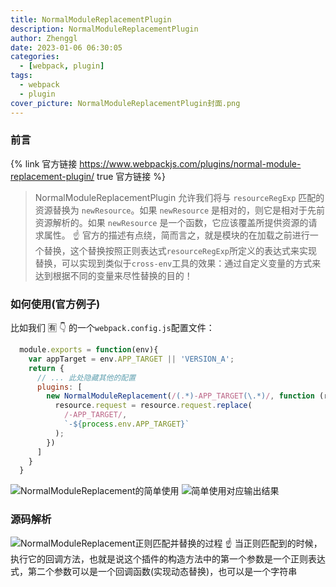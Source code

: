 ```yaml
---
title: NormalModuleReplacementPlugin
description: NormalModuleReplacementPlugin
author: Zhenggl
date: 2023-01-06 06:30:05
categories:
  - [webpack, plugin]
tags:
  - webpack
  - plugin
cover_picture: NormalModuleReplacementPlugin封面.png
---
```


### 前言
{% link 官方链接 https://www.webpackjs.com/plugins/normal-module-replacement-plugin/ true 官方链接 %}
> NormalModuleReplacementPlugin 允许我们将与 `resourceRegExp` 匹配的资源替换为 `newResource`。如果 `newResource` 是相对的，则它是相对于先前资源解析的。如果 `newResource` 是一个函数，它应该覆盖所提供资源的请求属性。
> :point_up: 官方的描述有点绕，简而言之，就是模块的在加载之前进行一个替换，这个替换按照正则表达式`resourceRegExp`所定义的表达式来实现替换，可以实现到类似于`cross-env`工具的效果：通过自定义变量的方式来达到根据不同的变量来尽性替换的目的！

### 如何使用(官方例子)
比如我们 :u6709: :point_down: 的一个`webpack.config.js`配置文件：
```javascript
  module.exports = function(env){
    var appTarget = env.APP_TARGET || 'VERSION_A';
    return {
      // ... 此处隐藏其他的配置
      plugins: [
        new NormalModuleReplacement(/(.*)-APP_TARGET(\.*)/, function (resource) {
          resource.request = resource.request.replace(
            /-APP_TARGET/,
            `-${process.env.APP_TARGET}`
          );
        })
      ]
    }
  }
```
![NormalModuleReplacement的简单使用](NormalModuleReplacement的简单使用.png)
![简单使用对应输出结果](简单使用对应输出结果.png)

### 源码解析
![NormalModuleReplacement正则匹配并替换的过程](NormalModuleReplacement正则匹配并替换的过程.png)
:point_up: 当正则匹配到的时候，执行它的回调方法，也就是说这个插件的构造方法中的第一个参数是一个正则表达式，第二个参数可以是一个回调函数(实现动态替换)，也可以是一个字符串
